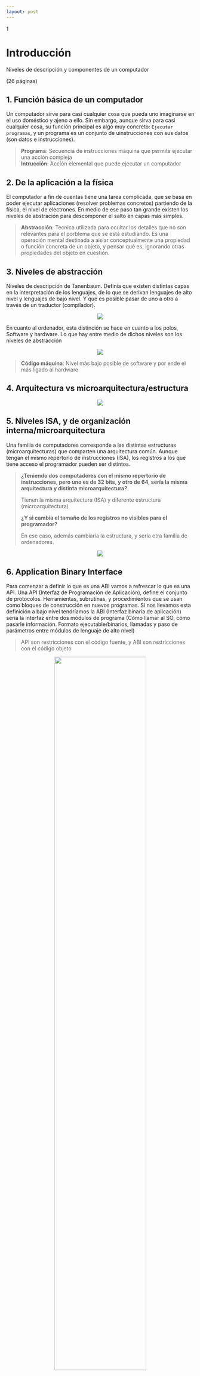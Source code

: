 ```yaml
--- 
layout: post
---
```

<div class="header">
  <div class="numbrerUnit">1</div>
  <h1>Introducción</h1>
  <subtitle>Niveles de descripción y componentes de un computador</subtitle>
</div>

(26 páginas)

## 1. Función básica de un computador
Un computador sirve para casi cualquier cosa que pueda uno imaginarse en el uso doméstico y ajeno a ello. Sin embargo, aunque sirva para casi cualquier cosa, su función principal es algo muy concreto: `Ejecutar programas`, y un programa es un conjunto de uinstrucciones con sus datos (son datos e instrucciones).

> **Programa**: Secuencia de instrucciones máquina que permite ejecutar una acción compleja<br>
> **Intrucción**: Acción elemental que puede ejecutar un computador

## 2. De la aplicación a la física
El computador a fin de cuentas tiene una tarea complicada, que se basa en poder ejecutar aplicaciones (resolver problemas concretos) partiendo de la física, el nivel de electrones. En medio de ese paso tan grande existen los niveles de abstración para descomponer el salto en capas más simples.

> **Abstracción**: Tecnica utilizada para ocultar los detalles que no son relevantes para el porblema que se está estudiando. Es una operación mental destinada a aislar 
> conceptualmente una propiedad o función concreta de un objeto, y pensar qué es, ignorando otras propiedades del objeto en cuestión.

## 3. Niveles de abstracción
Niveles de descripción de Tanenbaum. Definía que existen distintas capas en la interpretación de los lenguajes, de lo que se derivan lenguajes de alto nivel y lenguajes de bajo nivel. Y que es posible pasar de uno a otro a través de un traductor (compilador).

<center><img src="https://i.gyazo.com/ee577f2fd119bf1680c91f5cc76be96f.png"></center>

En cuanto al ordenador, esta distinción se hace en cuanto a los polos, Software y hardware. Lo que hay entre medio de dichos niveles son los niveles de abstracción

<center><img src="https://i.gyazo.com/3afac74cd6a552e0d144c3948a196188.png"></center>

> **Código máquina**: Nivel más bajo posible de software y por ende el más ligado al hardware

## 4. Arquitectura vs microarquitectura/estructura
<center><img src="https://i.gyazo.com/bb49e490af45a9d0d65e70d38197ca8d.png"></center> 

## 5. Niveles ISA, y de organización interna/microarquitectura
Una familia de computadores corresponde a las distintas estructuras (microarquitecturas) que comparten una arquitectura común. Aunque tengan el mismo repertorio de instrucciones (ISA), los registros a los que tiene acceso el programador pueden ser distintos. 

> **¿Teniendo dos computadores con el mismo repertorio de instrucciones, pero uno es de 32 bits, y otro de 64, sería la misma arquitectura y distinta microarquitectura?**
>
> Tienen la misma arquitectura (ISA) y diferente estructura (microarquitectura)
>
> **¿Y si cambia el tamaño de los registros no visibles para el programador?**
>
> En ese caso, además cambiaría la estructura, y sería otra familia de ordenadores.

<center><img src="https://i.gyazo.com/d217265f4808f3e9eab71fe6022610f8.png"></center> 

## 6. Application Binary Interface
Para comenzar a definir lo que es una ABI vamos a refrescar lo que es una API. Una API (Interfaz de Programación de Aplicación), define el conjunto de protocolos. Herramientas, subrutinas, y procedimientos que se usan como bloques de construcción en nuevos programas. 
Si nos llevamos esta definición a bajo nivel tendríamos la ABI (Interfaz binaria de aplicación) sería la interfaz entre dos módulos de programa (Cómo llamar al SO, cómo pasarle información. Formato ejecutable/binarios, llamadas y paso de parámetros entre módulos de lenguaje de alto nivel)

> API son restricciones con el código fuente, y ABI son restricciones con el código objeto

<center><img width="70%" src="https://user-images.githubusercontent.com/24440929/98119127-17efe680-1ea4-11eb-810d-e7fafc361575.png"></center> 

## 7. Arquitectura de Von Neumann

<center><img src="https://i.gyazo.com/2f71a770f058985e1675d11f2d6787cb.png"></center> 

  * Tiene tanto los datos como las instrucciones en la misma estructura de memoria.
  * Opera con datos binarios
  * La unidad de control interpreta y ejecuta las instrucciones
  * La unidad de control maneja la entrada y la salida
  
### 7.1. Memoria principal
  * Contiene tanto los datos como las instrucciones
  * Se divide en “palabras” de memoria de tamaño fijo de bits
  * Todas las celdas son del mismo tamaño

### 7.2. ALU
  * Hace las operaciones elementales: Suma, resta, AND, OR...
  * Opera con datos binarios que provcienen de la memoria principal, aunque se puede almacenar en registros para acelerar un poco las cosas
  
### 7.3. Unidad de control (UC)
  * Lee una a una las instrucciones de la memoria principal
  * Interpreta las instrucciones
  * Genera las señales necesarias para su ejecución
  * Maneja la comunicación con los dispositivos de Entrada/Salida
  
### 7.4. Dispositivos E/S
  * Transfieren información entre el computador y los sistemas periféricos
  * Gestionados por la unidad de control.

### 7.5. Buses
  * Canales de comunicación entre los diferentes elementos de la arquitectura
  
> **¿Cuáles eran las ventajas y desventajas del esquema de Von Neumann en su contexto histórico?**
>
> El código pasa a ser automodificable, pero se produce un cuello de boterra para acceder a la memoria

